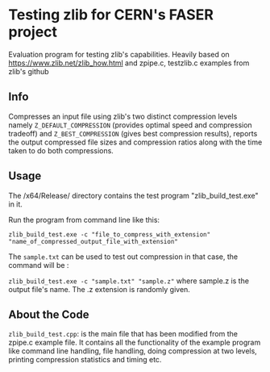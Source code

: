 # Testing zlib for CERN's FASER project 
Evaluation program for testing zlib's capabilities.
Heavily based on https://www.zlib.net/zlib_how.html and zpipe.c, testzlib.c examples from zlib's github

## Info
Compresses an input file using zlib's two distinct compression levels namely `Z_DEFAULT_COMPRESSION` (provides optimal speed and compression tradeoff) and `Z_BEST_COMPRESSION` (gives best compression results), reports the output compressed file sizes and compression ratios along with the time taken to do both compressions.

## Usage
The /x64/Release/ directory contains the test program "zlib_build_test.exe" in it. 

Run the program from command line like this:

`zlib_build_test.exe -c "file_to_compress_with_extension" "name_of_compressed_output_file_with_extension"`

The `sample.txt` can be used to test out compression in that case, the command will be :

`zlib_build_test.exe -c "sample.txt" "sample.z"` where sample.z is the output file's name. The .z extension is randomly given.

## About the Code
`zlib_build_test.cpp`: is the main file that has been modified from the zpipe.c example file. It contains all the functionality of the example program like command line handling, file handling, doing compression at two levels, printing compression statistics and timing etc.
